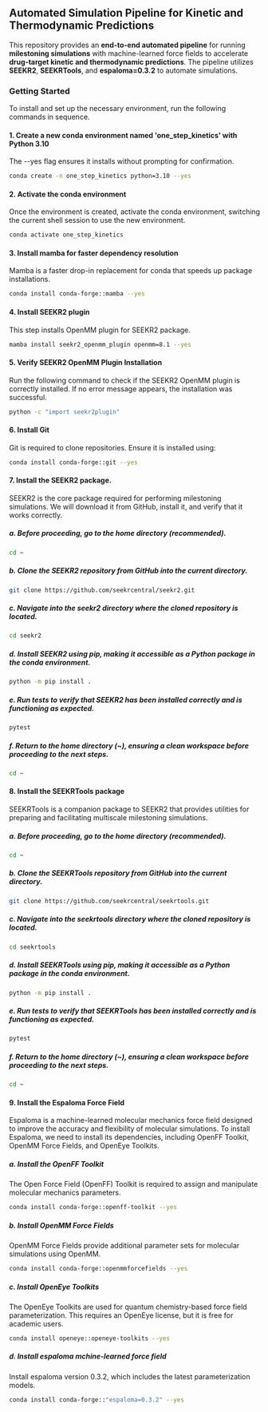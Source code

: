 ## Automated Simulation Pipeline for Kinetic and Thermodynamic Predictions

This repository provides an **end-to-end automated pipeline** for running **milestoning simulations** with machine-learned force fields to accelerate **drug-target kinetic and thermodynamic predictions**. The pipeline utilizes **SEEKR2**, **SEEKRTools**, and **espaloma=0.3.2** to automate simulations.

### **Getting Started**

To install and set up the necessary environment, run the following commands in sequence.

#### 1. Create a new conda environment named 'one_step_kinetics' with Python 3.10
The --yes flag ensures it installs without prompting for confirmation.
```sh
conda create -n one_step_kinetics python=3.10 --yes
```

#### 2. Activate the conda environment
Once the environment is created, activate the conda environment, switching the current shell session to use the new environment.
```sh
conda activate one_step_kinetics
```

#### 3. Install mamba for faster dependency resolution
Mamba is a faster drop-in replacement for conda that speeds up package installations.
```sh
conda install conda-forge::mamba --yes
```

#### 4. Install SEEKR2 plugin
This step installs OpenMM plugin for SEEKR2 package.
```sh
mamba install seekr2_openmm_plugin openmm=8.1 --yes
```
#### 5. Verify SEEKR2 OpenMM Plugin Installation
Run the following command to check if the SEEKR2 OpenMM plugin is correctly installed. If no error message appears, the installation was successful.
```sh
python -c "import seekr2plugin"
```

#### 6. Install Git
Git is required to clone repositories. Ensure it is installed using:

```sh
conda install conda-forge::git --yes
```

#### 7. Install the SEEKR2 package.
SEEKR2 is the core package required for performing milestoning simulations. We will download it from GitHub, install it, and verify that it works correctly.

##### a. Before proceeding, go to the home directory (recommended).
```sh
cd ~
```
##### b. Clone the SEEKR2 repository from GitHub into the current directory.
```sh
git clone https://github.com/seekrcentral/seekr2.git
```
##### c. Navigate into the seekr2 directory where the cloned repository is located.
```sh
cd seekr2
```
##### d. Install SEEKR2 using pip, making it accessible as a Python package in the conda environment.
```sh
python -m pip install .
```
##### e. Run tests to verify that SEEKR2 has been installed correctly and is functioning as expected.
```sh
pytest
```
##### f. Return to the home directory (~), ensuring a clean workspace before proceeding to the next steps.
```sh
cd ~
```

#### 8. Install the SEEKRTools package
SEEKRTools is a companion package to SEEKR2 that provides utilities for preparing and facilitating multiscale milestoning simulations.

##### a. Before proceeding, go to the home directory (recommended).
```sh
cd ~
```
##### b. Clone the SEEKRTools repository from GitHub into the current directory.
```sh
git clone https://github.com/seekrcentral/seekrtools.git
```
##### c. Navigate into the seekrtools directory where the cloned repository is located.
```sh
cd seekrtools
```
##### d. Install SEEKRTools using pip, making it accessible as a Python package in the conda environment.
```sh
python -m pip install .
```
##### e. Run tests to verify that SEEKRTools has been installed correctly and is functioning as expected.
```sh
pytest
```
##### f. Return to the home directory (~), ensuring a clean workspace before proceeding to the next steps.
```sh
cd ~
```

#### 9. Install the Espaloma Force Field
Espaloma is a machine-learned molecular mechanics force field designed to improve the accuracy and flexibility of molecular simulations. To install Espaloma, we need to install its dependencies, including OpenFF Toolkit, OpenMM Force Fields, and OpenEye Toolkits.

##### a. Install the OpenFF Toolkit
The Open Force Field (OpenFF) Toolkit is required to assign and manipulate molecular mechanics parameters. 
```sh
conda install conda-forge::openff-toolkit --yes
```
##### b. Install OpenMM Force Fields
OpenMM Force Fields provide additional parameter sets for molecular simulations using OpenMM.

```sh
conda install conda-forge::openmmforcefields --yes
```
##### c. Install OpenEye Toolkits
The OpenEye Toolkits are used for quantum chemistry-based force field parameterization. This requires an OpenEye license, but it is free for academic users.

```sh
conda install openeye::openeye-toolkits --yes
```

##### d. Install espaloma mchine-learned force field
Install espaloma version 0.3.2, which includes the latest parameterization models.

```sh
conda install conda-forge::"espaloma=0.3.2" --yes
```

